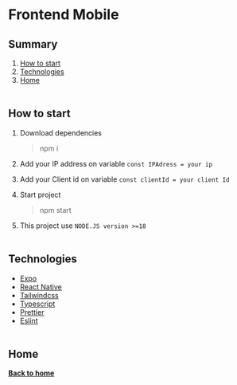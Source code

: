 # Frontend Mobile

## Summary

1. [How to start](#how-to-start)
2. [Technologies](#technologies)
3. [Home](#home)
   <br>
   <br>

## How to start

1. Download dependencies

   > npm i

2. Add your IP address on variable `const IPAdress = your ip`
3. Add your Client id on variable `const clientId = your client Id`

4. Start project

   > npm start

5. This project use `NODE.JS version >=18`
   <br>
   <br>

## Technologies

- [Expo](https://docs.expo.dev/guides/authentication/#github)
- [React Native](https://reactnative.dev/)
- [Tailwindcss](https://v1.tailwindcss.com/)
- [Typescript](https://www.typescriptlang.org/)
- [Prettier](https://prettier.io/)
- [Eslint](https://eslint.org/)
  <br><br>

## Home

**[Back to home](https://github.com/N0N4T0/nlw-spacetime)**

